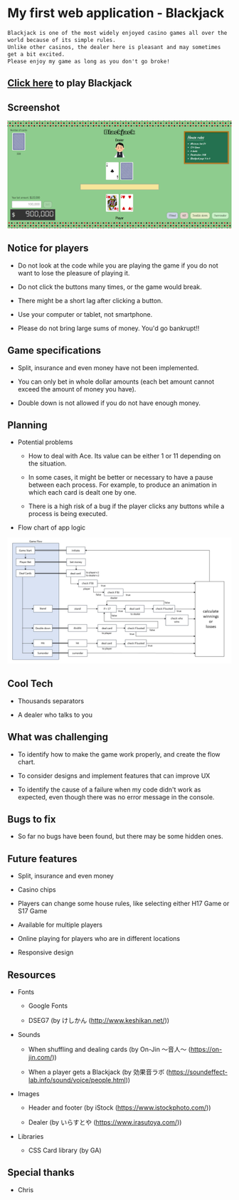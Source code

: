 # My first web application - Blackjack

```
Blackjack is one of the most widely enjoyed casino games all over the world because of its simple rules.
Unlike other casinos, the dealer here is pleasant and may sometimes get a bit excited.
Please enjoy my game as long as you don't go broke!
```

## [Click here](https://leotta-38.github.io/blackjack/) to play Blackjack

## Screenshot

![screenshot](/imgs/screenshot.png)

## Notice for players

- Do not look at the code while you are playing the game if you do not want to lose the pleasure of playing it.

- Do not click the buttons many times, or the game would break.

- There might be a short lag after clicking a button.

- Use your computer or tablet, not smartphone.

- Please do not bring large sums of money. You'd go bankrupt!!

## Game specifications

- Split, insurance and even money have not been implemented.

- You can only bet in whole dollar amounts (each bet amount cannot exceed the amount of money you have).

- Double down is not allowed if you do not have enough money.

## Planning

- Potential problems

  - How to deal with Ace. Its value can be either 1 or 11 depending on the situation.  

  - In some cases, it might be better or necessary to have a pause between each process. For example, to produce an animation in which each card is dealt one by one.

  - There is a high risk of a bug if the player clicks any buttons while a process is being executed.

- Flow chart of app logic

![blackjack-game-flow](/imgs/blackjack-game-flow.jpg)

## Cool Tech

- Thousands separators

- A dealer who talks to you

## What was challenging

- To identify how to make the game work properly, and create the flow chart.

- To consider designs and implement features that can improve UX

- To identify the cause of a failure when my code didn't work as expected, even though there was no error message in the console.

## Bugs to fix

- So far no bugs have been found, but there may be some hidden ones.

## Future features

- Split, insurance and even money

- Casino chips

- Players can change some house rules, like selecting either H17 Game or S17 Game

- Available for multiple players

- Online playing for players who are in different locations

- Responsive design

## Resources

- Fonts

  - Google Fonts

  - DSEG7 (by けしかん (http://www.keshikan.net/))

- Sounds

  - When shuffling and dealing cards (by On-Jin ～音人～ (https://on-jin.com/))

  - When a player gets a Blackjack (by 効果音ラボ (https://soundeffect-lab.info/sound/voice/people.html))

- Images

  - Header and footer (by iStock (https://www.istockphoto.com/))

  - Dealer (by いらすとや (https://www.irasutoya.com/))

- Libraries

  - CSS Card library (by GA)

## Special thanks

- Chris